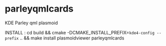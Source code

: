 parleyqmlcards
==============

KDE Parley qml plasmoid


INSTALL :
    cd build && cmake -DCMAKE_INSTALL_PREFIX=`kde4-config --prefix` .. && make install
    plasmoidviewer parleyqmlcards
